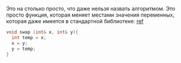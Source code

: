 Это на столько просто, что даже нельзя назвать алгоритмом. Это просто функция, которая меняет местами значения переменных, которая даже имеется в стандартной библиотеке: [ref](https://en.cppreference.com/w/cpp/algorithm/swap)

```c++
void swap (int& x, int& y){
  int temp = x;
  x = y;
  y = temp;
}
```

